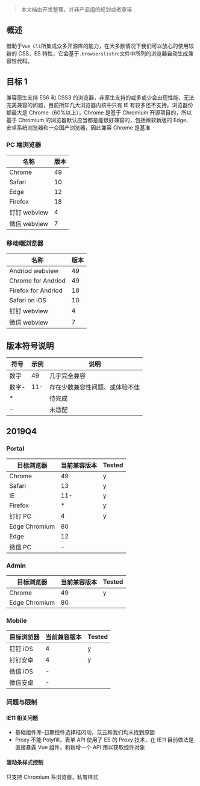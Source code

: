 > 本文档由开发整理，并非产品组的规划或者承诺

## 概述

借助于`Vue Cli`所集成众多开源库的能力，在大多数情况下我们可以放心的使用较新的 CSS、ES 特性，它会基于`.browserslistrc`文件中所列的浏览器自动生成兼容性代码。

## 目标 1

兼容原生支持 ES6 和 CSS3 的浏览器，非原生支持的或多或少会出现性能、无法完美兼容的问题，目前所知几大浏览器内核中只有 IE 有较多还不支持。浏览器份额最大是 Chrome（60%以上），Chrome 是基于 Chromium 开源项目的，所以基于 Chromium 的浏览器默认应当都是能很好兼容的，包括微软新版的 Edge、安卓系统浏览器和一众国产浏览器，因此兼容 Chrome 是基准

### PC 端浏览器

| 名称         | 版本 |
| ------------ | ---- |
| Chrome       | 49   |
| Safari       | 10   |
| Edge         | 12   |
| Firefox      | 18   |
| 钉钉 webview | 4    |
| 微信 webview | 7    |

### 移动端浏览器

| 名称                | 版本 |
| ------------------- | ---- |
| Andriod webview     | 49   |
| Chrome for Andriod  | 49   |
| Firefox for Andriod | 18   |
| Safari on iOS       | 10   |
| 钉钉 webview        | 4    |
| 微信 webview        | 7    |

## 版本符号说明

| 符号  | 示例 | 说明                           |
| ----- | ---- | ------------------------------ |
| 数字  | 49   | 几乎完全兼容                   |
| 数字- | 11-  | 存在少数兼容性问题、或体验不佳 |
| \*    |      | 待完成                         |
| -     |      | 未适配                         |

## 2019Q4

### Portal

| 目标浏览器    | 当前兼容版本 | Tested |
| ------------- | ------------ | ------ |
| Chrome        | 49           | y      |
| Safari        | 13           | y      |
| IE            | 11-          | y      |
| Firefox       | \*           | y      |
| 钉钉 PC       | 4            | y      |
| Edge Chromium | 80           |        |
| Edge          | 12           |        |
| 微信 PC       | -            |        |

### Admin

| 目标浏览器    | 当前兼容版本 | Tested |
| ------------- | ------------ | ------ |
| Chrome        | 49           | y      |
| Edge Chromium | 80           |        |

### Mobile

| 目标浏览器 | 当前兼容版本 | Tested |
| ---------- | ------------ | ------ |
| 钉钉 iOS   | 4            | y      |
| 钉钉安卓   | 4            | y      |
| 微信 iOS   | -            |        |
| 微信安卓   | -            |        |

### 问题与限制

#### IE11 相关问题

- 基础组件库-日期控件选择框闪动，氚云和我们均未找到原因
- Proxy 不能 Polyfill，表单 API 使用了 ES 的 Proxy 技术，在 IE11 目前做法是直接暴露 Vue 组件，和新增一个 API 用以获取控件对象

#### 滚动条样式控制

只支持 Chromium 系浏览器，私有样式
